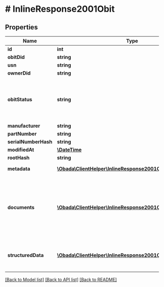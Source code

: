 # # InlineResponse2001Obit

## Properties

Name | Type | Description | Notes
------------ | ------------- | ------------- | -------------
**id** | **int** |  | [optional]
**obitDid** | **string** |  | [optional]
**usn** | **string** |  | [optional]
**ownerDid** | **string** |  | [optional]
**obitStatus** | **string** | Represent available Obit statuses:   - FUNCTIONAL   - NON_FUNCTIONAL   - DISPOSED   - STOLEN   - DISABLED_BY_OWNER | [optional]
**manufacturer** | **string** |  | [optional]
**partNumber** | **string** |  | [optional]
**serialNumberHash** | **string** |  | [optional]
**modifiedAt** | [**\DateTime**](\DateTime.md) |  | [optional]
**rootHash** | **string** |  | [optional]
**metadata** | [**\Obada\ClientHelper\InlineResponse2001ObitMetadata[]**](InlineResponse2001ObitMetadata.md) | Get description from Rohi | [optional]
**documents** | [**\Obada\ClientHelper\InlineResponse2001ObitDocuments[]**](InlineResponse2001ObitDocuments.md) | To generate this link, take an SHA-256 hash of the document, and link to it as https://www.some-website.com?h1&#x3D;hash-of-document. Note this does not yet adhere to the hashlink standard. | [optional]
**structuredData** | [**\Obada\ClientHelper\InlineResponse2001ObitStructuredData[]**](InlineResponse2001ObitStructuredData.md) | Same as metadata but bigger. Key (string) &#x3D;&gt; Value (string) (hash per line sha256(key + value)) | [optional]

[[Back to Model list]](../../README.md#models) [[Back to API list]](../../README.md#endpoints) [[Back to README]](../../README.md)
